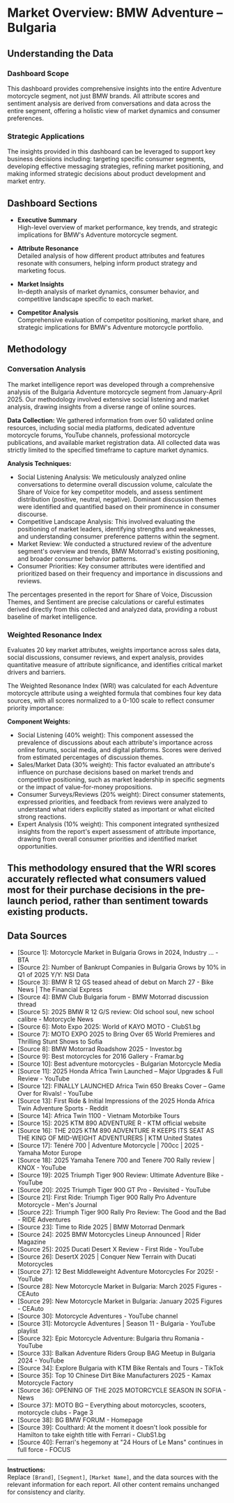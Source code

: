# Market Overview: BMW Adventure – Bulgaria

## Understanding the Data

### Dashboard Scope
This dashboard provides comprehensive insights into the entire Adventure motorcycle segment, not just BMW brands. All attribute scores and sentiment analysis are derived from conversations and data across the entire segment, offering a holistic view of market dynamics and consumer preferences.

### Strategic Applications
The insights provided in this dashboard can be leveraged to support key business decisions including: targeting specific consumer segments, developing effective messaging strategies, refining market positioning, and making informed strategic decisions about product development and market entry.

## Dashboard Sections

- **Executive Summary**  
  High-level overview of market performance, key trends, and strategic implications for BMW's Adventure motorcycle segment.

- **Attribute Resonance**  
  Detailed analysis of how different product attributes and features resonate with consumers, helping inform product strategy and marketing focus.

- **Market Insights**  
  In-depth analysis of market dynamics, consumer behavior, and competitive landscape specific to each market.

- **Competitor Analysis**  
  Comprehensive evaluation of competitor positioning, market share, and strategic implications for BMW's Adventure motorcycle portfolio.

## Methodology

### Conversation Analysis
The market intelligence report was developed through a comprehensive analysis of the Bulgaria Adventure motorcycle segment from January-April 2025. Our methodology involved extensive social listening and market analysis, drawing insights from a diverse range of online sources.

**Data Collection:** We gathered information from over 50 validated online resources, including social media platforms, dedicated adventure motorcycle forums, YouTube channels, professional motorcycle publications, and available market registration data. All collected data was strictly limited to the specified timeframe to capture market dynamics.

**Analysis Techniques:**
- Social Listening Analysis: We meticulously analyzed online conversations to determine overall discussion volume, calculate the Share of Voice for key competitor models, and assess sentiment distribution (positive, neutral, negative). Dominant discussion themes were identified and quantified based on their prominence in consumer discourse.
- Competitive Landscape Analysis: This involved evaluating the positioning of market leaders, identifying strengths and weaknesses, and understanding consumer preference patterns within the segment.
- Market Review: We conducted a structured review of the adventure segment's overview and trends, BMW Motorrad's existing positioning, and broader consumer behavior patterns.
- Consumer Priorities: Key consumer attributes were identified and prioritized based on their frequency and importance in discussions and reviews.

The percentages presented in the report for Share of Voice, Discussion Themes, and Sentiment are precise calculations or careful estimates derived directly from this collected and analyzed data, providing a robust baseline of market intelligence.

### Weighted Resonance Index
Evaluates 20 key market attributes, weights importance across sales data, social discussions, consumer reviews, and expert analysis, provides quantitative measure of attribute significance, and identifies critical market drivers and barriers.

The Weighted Resonance Index (WRI) was calculated for each Adventure motorcycle attribute using a weighted formula that combines four key data sources, with all scores normalized to a 0-100 scale to reflect consumer priority importance:

**Component Weights:**
- Social Listening (40% weight): This component assessed the prevalence of discussions about each attribute's importance across online forums, social media, and digital platforms. Scores were derived from estimated percentages of discussion themes.
- Sales/Market Data (30% weight): This factor evaluated an attribute's influence on purchase decisions based on market trends and competitive positioning, such as market leadership in specific segments or the impact of value-for-money propositions.
- Consumer Surveys/Reviews (20% weight): Direct consumer statements, expressed priorities, and feedback from reviews were analyzed to understand what riders explicitly stated as important or what elicited strong reactions.
- Expert Analysis (10% weight): This component integrated synthesized insights from the report's expert assessment of attribute importance, drawing from overall consumer priorities and identified market opportunities.

This methodology ensured that the WRI scores accurately reflected what consumers valued most for their purchase decisions in the pre-launch period, rather than sentiment towards existing products.
---

## Data Sources

- [Source 1]: Motorcycle Market in Bulgaria Grows in 2024, Industry ... - BTA
- [Source 2]: Number of Bankrupt Companies in Bulgaria Grows by 10% in Q1 of 2025 Y/Y: NSI Data
- [Source 3]: BMW R 12 GS teased ahead of debut on March 27 - Bike News | The Financial Express
- [Source 4]: BMW Club Bulgaria forum - BMW Motorrad discussion thread
- [Source 5]: 2025 BMW R 12 G/S review: Old school soul, new school calibre - Motorcycle News
- [Source 6]: Moto Expo 2025: World of KAYO MOTO - ClubS1.bg
- [Source 7]: MOTO EXPO 2025 to Bring Over 65 World Premieres and Thrilling Stunt Shows to Sofia
- [Source 8]: BMW Motorrad Roadshow 2025 - Investor.bg
- [Source 9]: Best motorcycles for 2016 Gallery - Framar.bg
- [Source 10]: Best adventure motorcycles - Bulgarian Motorcycle Media
- [Source 11]: 2025 Honda Africa Twin Launched – Major Upgrades & Full Review - YouTube
- [Source 12]: FINALLY LAUNCHED Africa Twin 650 Breaks Cover – Game Over for Rivals! - YouTube
- [Source 13]: First Ride & Initial Impressions of the 2025 Honda Africa Twin Adventure Sports - Reddit
- [Source 14]: Africa Twin 1100 - Vietnam Motorbike Tours
- [Source 15]: 2025 KTM 890 ADVENTURE R - KTM official website
- [Source 16]: THE 2025 KTM 890 ADVENTURE R KEEPS ITS SEAT AS THE KING OF MID-WEIGHT ADVENTURERS | KTM United States
- [Source 17]: Ténéré 700 | Adventure Motorcycle | 700cc | 2025 - Yamaha Motor Europe
- [Source 18]: 2025 Yamaha Tenere 700 and Tenere 700 Rally review | KNOX - YouTube
- [Source 19]: 2025 Triumph Tiger 900 Review: Ultimate Adventure Bike - YouTube
- [Source 20]: 2025 Triumph Tiger 900 GT Pro - Revisited - YouTube
- [Source 21]: First Ride: Triumph Tiger 900 Rally Pro Adventure Motorcycle - Men's Journal
- [Source 22]: Triumph Tiger 900 Rally Pro Review: The Good and the Bad - RIDE Adventures
- [Source 23]: Time to Ride 2025 | BMW Motorrad Denmark
- [Source 24]: 2025 BMW Motorcycles Lineup Announced | Rider Magazine
- [Source 25]: 2025 Ducati Desert X Review - First Ride - YouTube
- [Source 26]: DesertX 2025 | Conquer New Terrain with Ducati Motorcycles
- [Source 27]: 12 Best Middleweight Adventure Motorcycles For 2025! - YouTube
- [Source 28]: New Motorcycle Market in Bulgaria: March 2025 Figures - CEAuto
- [Source 29]: New Motorcycle Market in Bulgaria: January 2025 Figures - CEAuto
- [Source 30]: Motorcycle Adventures - YouTube channel
- [Source 31]: Motorcycle Adventures | Season 11 - Bulgaria - YouTube playlist
- [Source 32]: Epic Motorcycle Adventure: Bulgaria thru Romania - YouTube
- [Source 33]: Balkan Adventure Riders Group BAG Meetup in Bulgaria 2024 - YouTube
- [Source 34]: Explore Bulgaria with KTM Bike Rentals and Tours - TikTok
- [Source 35]: Top 10 Chinese Dirt Bike Manufacturers 2025 - Kamax Motorcycle Factory
- [Source 36]: OPENING OF THE 2025 MOTORCYCLE SEASON IN SOFIA - News
- [Source 37]: MOTO BG – Everything about motorcycles, scooters, motorcycle clubs - Page 3
- [Source 38]: BG BMW FORUM - Homepage
- [Source 39]: Coulthard: At the moment it doesn't look possible for Hamilton to take eighth title with Ferrari - ClubS1.bg
- [Source 40]: Ferrari's hegemony at "24 Hours of Le Mans" continues in full force - FOCUS

---

**Instructions:**  
Replace `[Brand]`, `[Segment]`, `[Market Name]`, and the data sources with the relevant information for each report. All other content remains unchanged for consistency and clarity.
